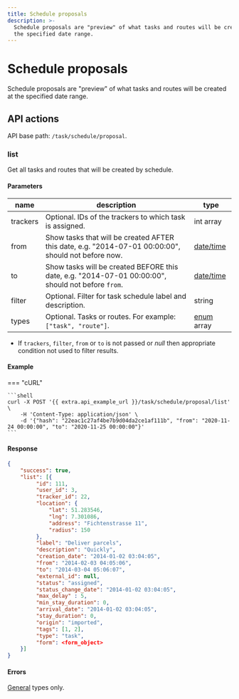 ```yaml
---
title: Schedule proposals
description: >-
  Schedule proposals are "preview" of what tasks and routes will be created at
  the specified date range.
---
```


# Schedule proposals

Schedule proposals are "preview" of what tasks and routes will be created at the specified date range.

## API actions

API base path: `/task/schedule/proposal`.

### list

Get all tasks and routes that will be created by schedule.

#### Parameters

| name     | description                                                                                         | type                           |
| -------- | --------------------------------------------------------------------------------------------------- | ------------------------------ |
| trackers | Optional. IDs of the trackers to which task is assigned.                                            | int array                      |
| from     | Show tasks that will be created AFTER this date, e.g. "2014-07-01 00:00:00", should not before now. | [date/time](broken-reference)  |
| to       | Show tasks will be created BEFORE this date, e.g. "2014-07-01 00:00:00", should not before `from`.  | [date/time](broken-reference)  |
| filter   | Optional. Filter for task schedule label and description.                                           | string                         |
| types    | Optional. Tasks or routes. For example: `["task", "route"]`.                                        | [enum](broken-reference) array |

* If `trackers`, `filter`, `from` or `to` is not passed or _null_ then appropriate condition not used to filter results.

#### Example

\=== "cURL"

````
```shell
curl -X POST '{{ extra.api_example_url }}/task/schedule/proposal/list' \
    -H 'Content-Type: application/json' \
    -d '{"hash": "22eac1c27af4be7b9d04da2ce1af111b", "from": "2020-11-24 00:00:00", "to": "2020-11-25 00:00:00"}'
```
````

#### Response

```json
{
    "success": true,
    "list": [{
         "id": 111,
         "user_id": 3,
         "tracker_id": 22,
         "location": {
             "lat": 51.283546,
             "lng": 7.301086,
             "address": "Fichtenstrasse 11",
             "radius": 150
         },
         "label": "Deliver parcels",
         "description": "Quickly",
         "creation_date": "2014-01-02 03:04:05",
         "from": "2014-02-03 04:05:06",
         "to": "2014-03-04 05:06:07",
         "external_id": null,
         "status": "assigned",
         "status_change_date": "2014-01-02 03:04:05",
         "max_delay" : 5,
         "min_stay_duration": 0,
         "arrival_date": "2014-01-02 03:04:05",
         "stay_duration": 0,
         "origin": "imported",
         "tags": [1, 2],
         "type": "task",
         "form": <form_object>
    }]
}
```

#### Errors

[General](../../../../general/errors.md#error-codes) types only.
